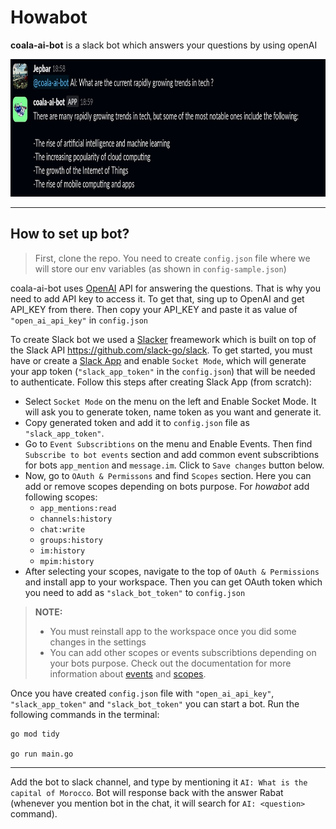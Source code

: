 # Howabot

**coala-ai-bot** is a slack bot which answers your questions by using openAI

<img src="images/example.jpg" height="220">

---

## How to set up bot?

> First, clone the repo. You need to create `config.json` file where we will store our env variables (as shown in `config-sample.json`)

coala-ai-bot uses [OpenAI](https://openai.com/api/) API for answering the questions. That is why you need to add API key to access it. To get that, sing up to OpenAI and get API_KEY from there. Then copy your API_KEY and paste it as value of `"open_ai_api_key"` in `config.json`

To create Slack bot we used a [Slacker](https://github.com/shomali11/slacker) freamework which is built on top of the Slack API https://github.com/slack-go/slack. To get started, you must have or create a [Slack App](https://api.slack.com/apps?new_app=1) and enable `Socket Mode`, which will generate your app token (`"slack_app_token"` in the `config.json`) that will be needed to authenticate. Follow this steps after creating Slack App (from scratch):

- Select `Socket Mode` on the menu on the left and Enable Socket Mode. It will ask you to generate token, name token as you want and generate it.
- Copy generated token and add it to `config.json` file as `"slack_app_token"`.
- Go to `Event Subscribtions` on the menu and Enable Events. Then find `Subscribe to bot events` section and add common event subscribtions for bots `app_mention` and `message.im`. Click to `Save changes` button below.
- Now, go to `OAuth & Permissons` and find `Scopes` section. Here you can add or remove scopes depending on bots purpose. For _howabot_ add following scopes:
  - `app_mentions:read`
  - `channels:history`
  - `chat:write`
  - `groups:history`
  - `im:history`
  - `mpim:history`
- After selecting your scopes, navigate to the top of `OAuth & Permissions` and install app to your workspace. Then you can get OAuth token which you need to add as `"slack_bot_token"` to `config.json`

> **NOTE:**
>
> - You must reinstall app to the workspace once you did some changes in the settings
> - You can add other scopes or events subscribtions depending on your bots purpose. Check out the documentation for more information about [events](https://api.slack.com/events) and [scopes](https://api.slack.com/scopes).

Once you have created `config.json` file with `"open_ai_api_key"`, ` "slack_app_token"` and `"slack_bot_token"` you can start a bot. Run the following commands in the terminal:

```
go mod tidy

go run main.go
```

---

Add the bot to slack channel, and type by mentioning it `AI: What is the capital of Morocco`. Bot will response back with the answer Rabat (whenever you mention bot in the chat, it will search for `AI: <question>` command).
